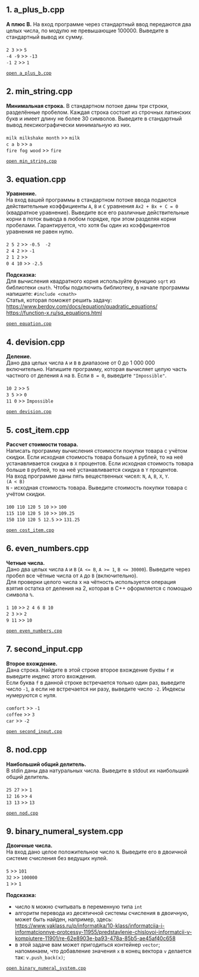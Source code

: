 ## 1. a_plus_b.cpp

**A плюс B.**
На вход программе через стандартный ввод передаются два целых числа, по модулю не превышающие 100000. Выведите в стандартный вывод их сумму. \
\
`2 3` >> `5` \
`-4 -9`	>> `-13` \
`-1 2` >> `1`

[`open a_plus_b.cpp`](https://github.com/igotbitches/coursera_cpp/blob/master/Course%201.%20White%20belt/Week%201/a_plus_b.cpp)


## 2. min_string.cpp

**Минимальная строка.**
В стандартном потоке даны три строки, разделённые пробелом. Каждая строка состоит из строчных латинских букв и имеет длину не более 30 символов. 
Выведите в стандартный вывод лексикографически минимальную из них. \
\
`milk milkshake month` >>	`milk` \
`c a b` >> `a` \
`fire fog wood` >> `fire`

[`open min_string.cpp`](https://github.com/igotbitches/coursera_cpp/blob/master/Course%201.%20White%20belt/Week%201/min_string.cpp)

## 3. equation.cpp

**Уравнение.** \
На вход вашей программы в стандартном потоке ввода подаются действительные коэффициенты `A`, `B` и `C` уравнения `Ax2 + Bx + C = 0` (квадратное уравнение). 
Выведите все его различные действительные корни в поток вывода в любом порядке, при этом разделяя корни пробелами. 
Гарантируется, что хотя бы один из коэффициентов уравнения не равен нулю. \
\
`2 5 2` >> `-0.5  -2` \
`2 4 2` >> `-1`  \
`2 1 2` >> `	`	 \
`0 4 10` >>	`-2.5` 

**Подсказка:** \
Для вычисления квадратного корня используйте функцию `sqrt` из библиотеки `cmath`. Чтобы подключить библиотеку, в начале программы напишите: `#include <cmath>` \
Статья, которая поможет решить задачу: \
https://www.berdov.com/docs/equation/quadratic_equations/ \
https://function-x.ru/sq_equations.html

[`open equation.cpp`](https://github.com/igotbitches/coursera_cpp/blob/master/Course%201.%20White%20belt/Week%201/equation.cpp)


## 4. devision.cpp

**Деление.** \
Дано два целых числа `A` и `B` в диапазоне от 0 до 1 000 000 включительно. Напишите программу, которая вычисляет целую часть частного от деления `A` на `B`.
Если `B = 0`, выведите `"Impossible"`. \
\
`10 2`  >> 	`5` \
`3 5`	 >> 	`0` \
`11 0`	>>	`Impossible`

[`open devision.cpp`](https://github.com/igotbitches/coursera_cpp/blob/master/Course%201.%20White%20belt/Week%201/devision.cpp)

## 5. cost_item.cpp

**Рассчет стоимости товара.** \
Написать программу вычисления стоимости покупки товара с учётом скидки. Если исходная стоимость товара больше `A` рублей, то на неё устанавливается скидка в `X` процентов. Если исходная стоимость товара больше `B` рублей, то на неё устанавливается скидка в `Y` процентов. \
На вход программе даны пять вещественных чисел: `N`, `A`, `B`, `X`, `Y`. \
`(A < B)` \
`N` - исходная стоимость товара. Выведите стоимость покупки товара с учётом скидки. \
\
`100 110 120 5 10` >> 	`100` \
`115 110 120 5 10` >>		`109.25` \
`150 110 120 5 12.5` >> 	`131.25` 

[`open cost_item.cpp`](https://github.com/igotbitches/coursera_cpp/blob/master/Course%201.%20White%20belt/Week%201/cost_item.cpp)

## 6. even_numbers.cpp

**Четные числа.** \
Дано два целых числа `A` и `B` (`A <= B`, `A >= 1`, `B <= 30000`). Выведите через пробел все чётные числа от `A` до `B` (включительно). \
Для проверки целого числа x на чётность используется операция взятия остатка от деления на 2, которая в C++ оформляется с помощью символа `%`. \
\
`1 10`  >>  	`2 4 6 8 10` \
`2 3`	  >>  	`2` \
`9 11`  >>		`10`

[`open even_numbers.cpp`](https://github.com/igotbitches/coursera_cpp/blob/master/Course%201.%20White%20belt/Week%201/even_numbers.cpp)

## 7. second_input.cpp

**Второе вхождение.** \
Дана строка. Найдите в этой строке второе вхождение буквы `f` и выведите индекс этого вхождения. \
Если буква `f` в данной строке встречается только один раз, выведите число `-1`, а если не встречается ни разу, выведите число `-2`. Индексы нумеруются с нуля. \
\
`comfort`  >>		`-1` \
`coffee`	>>  	`3` \
`car`	 >>		`-2`

[`open second_input.cpp`](https://github.com/igotbitches/coursera_cpp/blob/master/Course%201.%20White%20belt/Week%201/second_input.cpp)


## 8. nod.cpp

**Наибольший общий делитель.** \
В stdin даны два натуральных числа. Выведите в stdout их наибольший общий делитель. \
\
`25 27`  >>		`1` \
`12 16`	 >> 	`4` \
`13 13`	 >>		`13`

[`open nod.cpp`](https://github.com/igotbitches/coursera_cpp/blob/master/Course%201.%20White%20belt/Week%201/nod.cpp)

## 9. binary_numeral_system.cpp

**Двоичные числа.** \
На вход дано целое положительное число `N`. Выведите его в двоичной системе счисления без ведущих нулей. \
\
`5`		>>	 `101` \
`32`	>>	 `100000` \
`1`		>>	 `1` 

**Подсказка:** 
- число `N` можно считывать в переменную типа `int` 
- алгоритм перевода из десятичной системы счисления в двоичную, может быть найден, например, здесь: https://www.yaklass.ru/p/informatika/10-klass/informatciia-i-informatcionnye-protcessy-11955/predstavlenie-chislovoi-informatcii-v-kompiutere-11901/re-62e8903e-ba93-478a-85b5-ae45af40c658 
- в этой задаче вам может пригодиться контейнер `vector`; напоминаем, что добавление значения `x` в конец вектора `v` делается так: `v.push_back(x)`;

[`open binary_numeral_system.cpp`](https://github.com/igotbitches/coursera_cpp/blob/master/Course%201.%20White%20belt/Week%201/binary_numeral_system.cpp)



